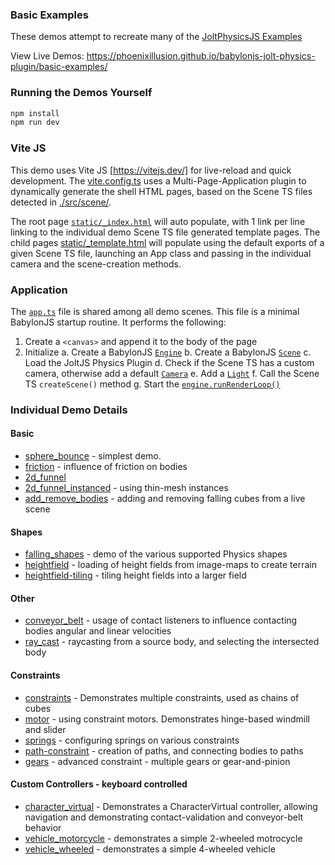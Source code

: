 
### Basic Examples

These demos attempt to recreate many of the [JoltPhysicsJS Examples](https://github.com/jrouwe/JoltPhysics.js/tree/main/Examples)

View Live Demos: https://phoenixillusion.github.io/babylonjs-jolt-physics-plugin/basic-examples/

### Running the Demos Yourself
```bash
npm install
npm run dev
```

### Vite JS
This demo uses Vite JS [https://vitejs.dev/] for live-reload and quick development.
The [vite.config.ts](./vite.config.ts) uses a Multi-Page-Application plugin to dynamically generate the shell HTML pages, based on the Scene TS files detected in [./src/scene/](./src/scene/).


The root page [`static/_index.html`](static/_index.html) will auto populate, with 1 link per line linking to the individual demo Scene TS file generated template pages.
The child pages [static/_template.html](static/_template.html) will populate using the default exports of a given Scene TS file, launching an App class and passing in the individual camera and the scene-creation methods.

### Application

The [`app.ts`](./src/app.ts) file is shared among all demo scenes. This file is a minimal BabylonJS startup routine. It performs the following:
1. Create a `<canvas>` and append it to the body of the page
2. Initialize
	a. Create a BabylonJS [`Engine`](https://doc.babylonjs.com/typedoc/classes/BABYLON.Engine)
	b. Create a BabylonJS [`Scene`](https://doc.babylonjs.com/typedoc/classes/BABYLON.Scene) 
	c. Load the JoltJS Physics Plugin
	d. Check if the Scene TS has a custom camera, otherwise add a default [`Camera`](https://doc.babylonjs.com/typedoc/classes/BABYLON.Camera)
	e. Add a [`Light`](https://doc.babylonjs.com/typedoc/classes/BABYLON.Light)
	f. Call the Scene TS `createScene()` method
	g. Start the [`engine.runRenderLoop()`](https://doc.babylonjs.com/typedoc/classes/BABYLON.Engine#runRenderLoop)

### Individual Demo Details

#### Basic

* [sphere_bounce](./docs/sphere_bounce.md) - simplest demo.
* [friction](./docs/friction.md) - influence of friction on bodies
* [2d_funnel](./docs/2d_funnel.md)
* [2d_funnel_instanced](./docs/2d_funnel_instanced.md) - using thin-mesh instances 
* [add_remove_bodies](./docs/add_remove_bodies.md) - adding and removing falling cubes from a live scene

#### Shapes

* [falling_shapes](./docs/falling_shapes.md) - demo of the various supported Physics shapes
* [heightfield](./docs/heightfield.md) - loading of height fields from image-maps to create terrain
* [heightfield-tiling](./docs/heightfield-tiling.md) - tiling height fields into a larger field

#### Other
* [conveyor_belt](./docs/conveyor_belt.md) - usage of contact listeners to influence contacting bodies angular and linear velocities
* [ray_cast](./docs/ray_cast.md) - raycasting from a source body, and selecting the intersected body

#### Constraints
* [constraints](./docs/constraints.md) - Demonstrates multiple constraints, used as chains of cubes
* [motor](./docs/motor.md) - using constraint motors. Demonstrates hinge-based windmill and slider 
* [springs](./docs/springs.md) - configuring springs on various constraints
* [path-constraint](./docs/path-constraint.md) - creation of paths, and connecting bodies to paths
* [gears](./docs/gears.md) - advanced constraint - multiple gears or gear-and-pinion

#### Custom Controllers - keyboard controlled
* [character_virtual](./docs/character_virtual.md) - Demonstrates a CharacterVirtual controller, allowing navigation and demonstrating contact-validation and conveyor-belt behavior
* [vehicle_motorcycle](./docs/vehicle_motorcycle.md) - demonstrates a simple 2-wheeled motrocycle
* [vehicle_wheeled](./docs/vehicle_wheeled.md) - demonstrates a simple 4-wheeled vehicle
